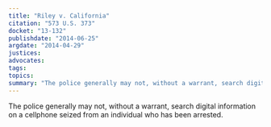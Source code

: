 ```yaml
---
title: "Riley v. California"
citation: "573 U.S. 373"
docket: "13-132"
publishdate: "2014-06-25"
argdate: "2014-04-29"
justices:
advocates:
tags:
topics:
summary: "The police generally may not, without a warrant, search digital information on a cellphone seized from an individual who has been arrested."
---
```

The police generally may not, without a warrant, search digital information on a cellphone seized from an individual who has been arrested.

